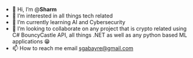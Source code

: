 - 👋 Hi, I’m @__Sharm__
- 👀 I’m interested in all things tech related
- 🌱 I’m currently learning AI and Cybersecurity
- 💞️ I’m looking to collaborate on any project that is crypto related using C# BouncyCastle API, all things .NET as well as any python based ML applications 😁
- 📫 How to reach me email sgabayre@gmail.com

<!---
SharmarkeAhmedGabayre/SharmarkeAhmedGabayre is a ✨ special ✨ repository because its `README.md` (this file) appears on your GitHub profile.
You can click the Preview link to take a look at your changes.
--->
